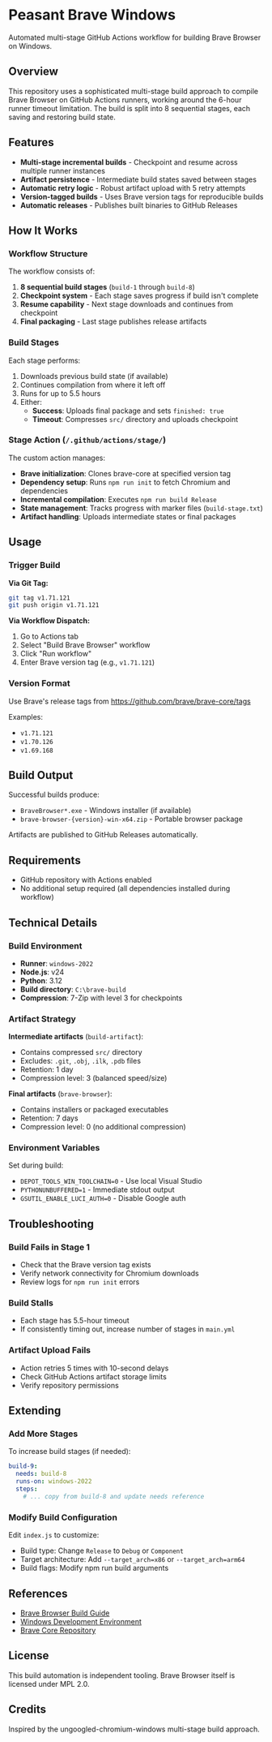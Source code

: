 # Peasant Brave Windows

Automated multi-stage GitHub Actions workflow for building Brave Browser on Windows.

## Overview

This repository uses a sophisticated multi-stage build approach to compile Brave Browser on GitHub Actions runners, working around the 6-hour runner timeout limitation. The build is split into 8 sequential stages, each saving and restoring build state.

## Features

- **Multi-stage incremental builds** - Checkpoint and resume across multiple runner instances
- **Artifact persistence** - Intermediate build states saved between stages
- **Automatic retry logic** - Robust artifact upload with 5 retry attempts
- **Version-tagged builds** - Uses Brave version tags for reproducible builds
- **Automatic releases** - Publishes built binaries to GitHub Releases

## How It Works

### Workflow Structure

The workflow consists of:
1. **8 sequential build stages** (`build-1` through `build-8`)
2. **Checkpoint system** - Each stage saves progress if build isn't complete
3. **Resume capability** - Next stage downloads and continues from checkpoint
4. **Final packaging** - Last stage publishes release artifacts

### Build Stages

Each stage performs:
1. Downloads previous build state (if available)
2. Continues compilation from where it left off
3. Runs for up to 5.5 hours
4. Either:
   - **Success**: Uploads final package and sets `finished: true`
   - **Timeout**: Compresses `src/` directory and uploads checkpoint

### Stage Action (`/.github/actions/stage/`)

The custom action manages:
- **Brave initialization**: Clones brave-core at specified version tag
- **Dependency setup**: Runs `npm run init` to fetch Chromium and dependencies
- **Incremental compilation**: Executes `npm run build Release`
- **State management**: Tracks progress with marker files (`build-stage.txt`)
- **Artifact handling**: Uploads intermediate states or final packages

## Usage

### Trigger Build

**Via Git Tag:**
```bash
git tag v1.71.121
git push origin v1.71.121
```

**Via Workflow Dispatch:**
1. Go to Actions tab
2. Select "Build Brave Browser" workflow
3. Click "Run workflow"
4. Enter Brave version tag (e.g., `v1.71.121`)

### Version Format

Use Brave's release tags from https://github.com/brave/brave-core/tags

Examples:
- `v1.71.121`
- `v1.70.126`
- `v1.69.168`

## Build Output

Successful builds produce:
- `BraveBrowser*.exe` - Windows installer (if available)
- `brave-browser-{version}-win-x64.zip` - Portable browser package

Artifacts are published to GitHub Releases automatically.

## Requirements

- GitHub repository with Actions enabled
- No additional setup required (all dependencies installed during workflow)

## Technical Details

### Build Environment

- **Runner**: `windows-2022`
- **Node.js**: v24
- **Python**: 3.12
- **Build directory**: `C:\brave-build`
- **Compression**: 7-Zip with level 3 for checkpoints

### Artifact Strategy

**Intermediate artifacts** (`build-artifact`):
- Contains compressed `src/` directory
- Excludes: `.git`, `.obj`, `.ilk`, `.pdb` files
- Retention: 1 day
- Compression level: 3 (balanced speed/size)

**Final artifacts** (`brave-browser`):
- Contains installers or packaged executables
- Retention: 7 days
- Compression level: 0 (no additional compression)

### Environment Variables

Set during build:
- `DEPOT_TOOLS_WIN_TOOLCHAIN=0` - Use local Visual Studio
- `PYTHONUNBUFFERED=1` - Immediate stdout output
- `GSUTIL_ENABLE_LUCI_AUTH=0` - Disable Google auth

## Troubleshooting

### Build Fails in Stage 1

- Check that the Brave version tag exists
- Verify network connectivity for Chromium downloads
- Review logs for `npm run init` errors

### Build Stalls

- Each stage has 5.5-hour timeout
- If consistently timing out, increase number of stages in `main.yml`

### Artifact Upload Fails

- Action retries 5 times with 10-second delays
- Check GitHub Actions artifact storage limits
- Verify repository permissions

## Extending

### Add More Stages

To increase build stages (if needed):

```yaml
build-9:
  needs: build-8
  runs-on: windows-2022
  steps:
    # ... copy from build-8 and update needs reference
```

### Modify Build Configuration

Edit `index.js` to customize:
- Build type: Change `Release` to `Debug` or `Component`
- Target architecture: Add `--target_arch=x86` or `--target_arch=arm64`
- Build flags: Modify npm run build arguments

## References

- [Brave Browser Build Guide](https://github.com/brave/brave-browser/wiki)
- [Windows Development Environment](https://github.com/brave/brave-browser/wiki/Windows-Development-Environment)
- [Brave Core Repository](https://github.com/brave/brave-core)

## License

This build automation is independent tooling. Brave Browser itself is licensed under MPL 2.0.

## Credits

Inspired by the ungoogled-chromium-windows multi-stage build approach.

